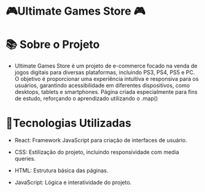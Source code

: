 # 🎮Ultimate Games Store 🎮

# 📚 Sobre o Projeto

- Ultimate Games Store é um projeto de e-commerce focado na venda de jogos digitais para diversas plataformas, incluindo PS3, PS4, PS5 e PC. O objetivo é proporcionar uma experiência intuitiva e responsiva para os usuários, garantindo acessibilidade em diferentes dispositivos, como desktops, tablets e smartphones.
Página criada especialmente para fins de estudo, reforçando o aprendizado utilizando o .map()

# 📌Tecnologias Utilizadas

- React: Framework JavaScript para criação de interfaces de usuário.

- CSS: Estilização do projeto, incluindo responsividade com media queries.

- HTML: Estrutura básica das páginas.

- JavaScript: Lógica e interatividade do projeto.
